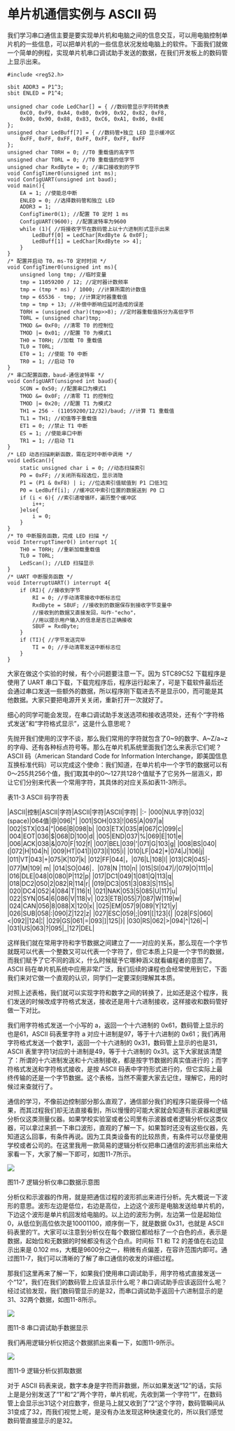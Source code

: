 # 单片机通信实例与 ASCII 码

我们学习串口通信主要是要实现单片机和电脑之间的信息交互，可以用电脑控制单片机的一些信息，可以把单片机的一些信息状况发给电脑上的软件。下面我们就做一个简单的例程，实现单片机串口调试助手发送的数据，在我们开发板上的数码管上显示出来。

```
#include <reg52.h>

sbit ADDR3 = P1^3;
sbit ENLED = P1^4;

unsigned char code LedChar[] = { //数码管显示字符转换表
    0xC0, 0xF9, 0xA4, 0xB0, 0x99, 0x92, 0x82, 0xF8,
    0x80, 0x90, 0x88, 0x83, 0xC6, 0xA1, 0x86, 0x8E
};
unsigned char LedBuff[7] = { //数码管+独立 LED 显示缓冲区
    0xFF, 0xFF, 0xFF, 0xFF, 0xFF, 0xFF, 0xFF
};
unsigned char T0RH = 0; //T0 重载值的高字节
unsigned char T0RL = 0; //T0 重载值的低字节
unsigned char RxdByte = 0; //串口接收到的字节
void ConfigTimer0(unsigned int ms);
void ConfigUART(unsigned int baud);
void main(){
    EA = 1; //使能总中断
    ENLED = 0; //选择数码管和独立 LED
    ADDR3 = 1;
    ConfigTimer0(1); //配置 T0 定时 1 ms
    ConfigUART(9600); //配置波特率为9600
    while (1){ //将接收字节在数码管上以十六进制形式显示出来
        LedBuff[0] = LedChar[RxdByte & 0x0F];
        LedBuff[1] = LedChar[RxdByte >> 4];
    }
}
/* 配置并启动 T0，ms-T0 定时时间 */
void ConfigTimer0(unsigned int ms){
    unsigned long tmp; //临时变量
    tmp = 11059200 / 12; //定时器计数频率
    tmp = (tmp * ms) / 1000; //计算所需的计数值
    tmp = 65536 - tmp; //计算定时器重载值
    tmp = tmp + 13; //补偿中断响应延时造成的误差
    T0RH = (unsigned char)(tmp>>8); //定时器重载值拆分为高低字节
    T0RL = (unsigned char)tmp;
    TMOD &= 0xF0; //清零 T0 的控制位
    TMOD |= 0x01; //配置 T0 为模式1
    TH0 = T0RH; //加载 T0 重载值
    TL0 = T0RL;
    ET0 = 1; //使能 T0 中断
    TR0 = 1; //启动 T0
}
/* 串口配置函数，baud-通信波特率 */
void ConfigUART(unsigned int baud){
    SCON = 0x50; //配置串口为模式1
    TMOD &= 0x0F; //清零 T1 的控制位
    TMOD |= 0x20; //配置 T1 为模式2
    TH1 = 256 - (11059200/12/32)/baud; //计算 T1 重载值
    TL1 = TH1; //初值等于重载值
    ET1 = 0; //禁止 T1 中断
    ES = 1; //使能串口中断
    TR1 = 1; //启动 T1
}
/* LED 动态扫描刷新函数，需在定时中断中调用 */
void LedScan(){
    static unsigned char i = 0; //动态扫描索引
    P0 = 0xFF; //关闭所有段选位，显示消隐
    P1 = (P1 & 0xF8) | i; //位选索引值赋值到 P1 口低3位
    P0 = LedBuff[i]; //缓冲区中索引位置的数据送到 P0 口
    if (i < 6){ //索引递增循环，遍历整个缓冲区
        i++;
    }else{
        i = 0;
    }
}
/* T0 中断服务函数，完成 LED 扫描 */
void InterruptTimer0() interrupt 1{
    TH0 = T0RH; //重新加载重载值
    TL0 = T0RL;
    LedScan(); //LED 扫描显示
}
/* UART 中断服务函数 */
void InterruptUART() interrupt 4{
    if (RI){ //接收到字节
        RI = 0; //手动清零接收中断标志位
        RxdByte = SBUF; //接收到的数据保存到接收字节变量中
        //接收到的数据又直接发回，叫作-"echo"，
        //用以提示用户输入的信息是否已正确接收
        SBUF = RxdByte;
    }
    if (TI){ //字节发送完毕
        TI = 0; //手动清零发送中断标志位
    }
}
```

大家在做这个实验的时候，有个小问题要注意一下。因为 STC89C52 下载程序是使用了 UART 串口下载，下载完程序后，程序运行起来了，可是下载软件最后还会通过串口发送一些额外的数据，所以程序刚下载进去不是显示00，而可能是其他数据。大家只要把电源开关关闭，重新打开一次就好了。

细心的同学可能会发现，在串口调试助手发送选项和接收选项处，还有个“字符格式发送”和“字符格式显示”，这是什么意思呢？


先抛开我们使用的汉字不谈，那么我们常用的字符就包含了0~9的数字、A~Z/a~z 的字母、还有各种标点符号等。那么在单片机系统里面我们怎么来表示它们呢？ ASCII 码（American Standard Code for Information Interchange，即美国信息互换标准代码）可以完成这个使命：我们知道，在单片机中一个字节的数据可以有0～255共256个值，我们取其中的0～127共128个值赋予了它另外一层涵义，即让它们分别来代表一个常用字符，其具体的对应关系如表11-3所示。

表11-3 ASCII 码字符表

|ASCII|控制|ASCII|字符|ASCII|字符|ASCII|字符|
|:-
|000|NUL字符|032|(space)|064值|@|096|‟|
|001|SOH|033|!|065|A|097|a|
|002|STX|034|"|066|B|098|b|
|003|ETX|035|#|067|C|099|c|
|004|EOT|036|$|068|D|100|d|
|005|END|037|%|069|E|101|e|
|006|ACK|038|&|070|F|102|f|
|007|BEL|039|'|071|G|103|g|
|008|BS|040|(|072|H|104|h|
|009|HT|041|)|073|I|105|i|
|010|LF|042|*|074|J|106|j|
|011|VT|043|+|075|K|107|k|
|012|FF|044|，|076|L|108|l|
|013|CR|045|-|077|M|109|	m|
|014|SO|046|．|078|N	|110|n|
|015|SI|047|/|079|O|111|o|
|016|DLE|048|0|080|P|112|p|
|017|DC1|049|1|081|Q|113|q|
|018|DC2|050|2|082|R|114|r|
|019|DC3|051|3|083|S|115|s|
|020|DC4|052|4|084|T|116|t|
|021|NAK|053|5|085|U|117|u|
|022|SYN|054|6|086|V|118|v|
|023|ETB|055|7|087|W|119|w|
|024|CAN|056|8|088|X|120|x|
|025|EM|057|9|089|Y|121|y|
|026|SUB|058|:|090|Z|122|z|
|027|ESC|059|;|091|[|123|{|
|028|FS|060|<|092|\|124|¦|
|029|GS|061|=|093|]|125|}|
|030|RS|062|>|094|^|126|~|
|031|US|063|?|095|_|127|DEL|

这样我们就在常用字符和字节数据之间建立了一一对应的关系，那么现在一个字节就既可以代表一个整数又可以代表一个字符了，但它本质上只是一个字节的数据，而我们赋予了它不同的涵义，什么时候赋予它哪种涵义就看编程者的意图了。ASCII 码在单片机系统中应用非常广泛，我们后续的课程也会经常使用到它，下面我们来对它做一个直观的认识，同学们一定要深刻理解其本质。

对照上述表格，我们就可以实现字符和数字之间的转换了，比如还是这个程序，我们发送的时候改成字符格式发送，接收还是用十六进制接收，这样接收和数码管好做一下对比。

我们用字符格式发送一个小写的 a，返回一个十六进制的 0x61，数码管上显示的也是61，ASCII 码表里字符 a 对应十进制是97，等于十六进制的 0x61；我们再用字符格式发送一个数字1，返回一个十六进制的 0x31，数码管上显示的也是31，ASCII 表里字符1对应的十进制是49，等于十六进制的 0x31。这下大家就该清楚了：所谓的十六进制发送和十六进制接收，都是按字节数据的真实值进行的；而字符格式发送和字符格式接收，是按 ASCII 码表中字符形式进行的，但它实际上最终传输的还是一个字节数据。这个表格，当然不需要大家去记住，理解它，用的时候过来查就行了。

通信的学习，不像前边控制部分那么直观了，通信部分我们的程序只能获得一个结果，而其过程我们却无法直接看到，所以慢慢的可能大家就会知道有示波器和逻辑分析仪这类测量仪器。如果学校实验室或者公司里有示波器或者逻辑分析仪这类仪器，可以拿过来抓一下串口波形，直观的了解一下。如果暂时还没有这些仪器，先知道这么回事，有条件再说。因为工具类设备有的比较昂贵，有条件可以尽量使用学校或者公司的。在这里我用一款简易的逻辑分析仪把串口通信的波形抓出来给大家看一下，大家了解一下即可，如图11-7所示。

![](images/41.png)

图11-7 逻辑分析仪串口数据示意图

分析仪和示波器的作用，就是把通信过程的波形抓出来进行分析。先大概说一下波形的意思。波形左边是低位，右边是高位，上边这个波形是电脑发送给单片机的，下边这个波形是单片机回发给电脑的。以上边的波形为例，左边第一位是起始位0，从低位到高位依次是10001100，顺序倒一下，就是数据 0x31，也就是 ASCII 码表里的‘1’。大家可以注意到分析仪在每个数据位都给标了一个白色的点，表示是数据，起始位和无数据的时候都没有这个白点。时间标 T1 和 T2 的差值在右边显示出来是 0.102 ms，大概是9600分之一，稍微有点偏差，在容许范围内即可。通过图11-7，我们可以清晰的了解了串口通信的收发的详细过程。

那我们这里再来了解一下，如果我们使用串口调试助手，用字符格式直接发送一个“12”，我们在我们的数码管上应该显示什么呢？串口调试助手应该返回什么呢？经过试验发现，我们数码管显示的是32，而串口调试助手返回十六进制显示的是31、32两个数据，如图11-8所示。

![](images/42.png)

图11-8 串口调试助手数据显示

我们再用逻辑分析仪把这个数据抓出来看一下，如图11-9所示。

![](images/43.png)

图11-9 逻辑分析仪抓取数据

对于 ASCII 码表来说，数字本身是字符而非数据，所以如果发送“12”的话，实际上是是分别发送了“1”和“2”两个字符，单片机呢，先收到第一个字符“1”，在数码管上会显示出31这个对应数字，但是马上就又收到了“2”这个字符，数码管瞬间从31变成了32，而我们视觉上呢，是没有办法发现这种快速变化的，所以我们感觉数码管直接显示的是32。